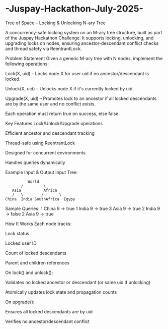 # -Juspay-Hackathon-July-2025-

Tree of Space – Locking & Unlocking N-ary Tree

A concurrency-safe locking system on an M-ary tree structure, built as part of the Juspay Hackathon Challenge. It supports locking, unlocking, and upgrading locks on nodes, ensuring ancestor-descendant conflict checks and thread safety via ReentrantLock.

Problem Statement
Given a generic M-ary tree with N nodes, implement the following operations:

Lock(X, uid) – Locks node X for user uid if no ancestor/descendant is locked.

Unlock(X, uid) – Unlocks node X if it's currently locked by uid.

Upgrade(X, uid) – Promotes lock to an ancestor if all locked descendants are by the same user and no conflict exists.

Each operation must return true on success, else false.

Key Features
Lock/Unlock/Upgrade operations

Efficient ancestor and descendant tracking

Thread-safe using ReentrantLock

Designed for concurrent environments

Handles queries dynamically

Example Input & Output
Input Tree:

              World
           /         \
       Asia          Africa
       /   \        /       \
    China  India SouthAfrica  Egypy
 
Sample Queries:
1 China 9      → true
1 India 9      → true
3 Asia 9       → true
2 India 9      → false
2 Asia 9       → true

How It Works
Each node tracks:

Lock status

Locked user ID

Count of locked descendants

Parent and children references

On lock() and unlock():

Validates no locked ancestor or descendant (or same uid if unlocking)

Atomically updates lock state and propagation counts

On upgrade():

Ensures all locked descendants are by uid

Verifies no ancestor/descendant conflict
